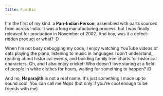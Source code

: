 ```yaml
---
title: Fun Bio
---
```


<!--
This website is only meant to showcase the work and and skills of the author,
on a professional level. It also has a blog, containing the author's observations
and opinions on various topics. The views expressed are the author's own.
Copyright (C) 2024  T L Naparajith

This program is free software: you can redistribute it and/or modify
it under the terms of the GNU Affero General Public License Version 3 as published
by the Free Software Foundation.

This program is distributed in the hope that it will be useful,
but WITHOUT ANY WARRANTY; without even the implied warranty of
MERCHANTABILITY or FITNESS FOR A PARTICULAR PURPOSE.  See the
GNU Affero General Public License for more details.

You should have received a copy of the GNU Affero General Public License
along with this program.  If not, see <https://www.gnu.org/licenses/agpl-3.0.txt>.

Contact me through electronic mail: <naparajith@duck.com>
-->

I'm the first of my kind: a **Pan-Indian Person**, assembled with parts sourced
from across India. It was a long manufacturing process, but I was finally
released for production in November of 2002. And boy, was it a defect-ridden
product or what? :D

When I'm not busy debugging my code, I enjoy watching YouTube videos of cats
playing the piano, listening to music in languages I don't understand, reading
about historical events, and building family tree charts for historical
characters. Oh, and I also enjoy cricket! Who doesn't love staring at a field of
people in white clothes for hours, waiting for something to happen? :D

And no, **Naparajith** is not a real name. It's just something I made up to
sound cool. You can call me _Naps_ (but only if you're cool enough to be friends
with me).
